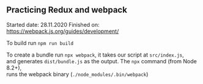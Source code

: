 
## Practicing Redux and webpack

Started date: 28.11.2020
Finished on: https://webpack.js.org/guides/development/

To build run `npm run build`

To create a bundle run `npx webpack`, it takes our script at `src/index.js`,\
and generates `dist/bundle.js` as the output. The `npx` command (from Node 8.2+),\
runs the webpack binary (`./node_modules/.bin/webpack`)
